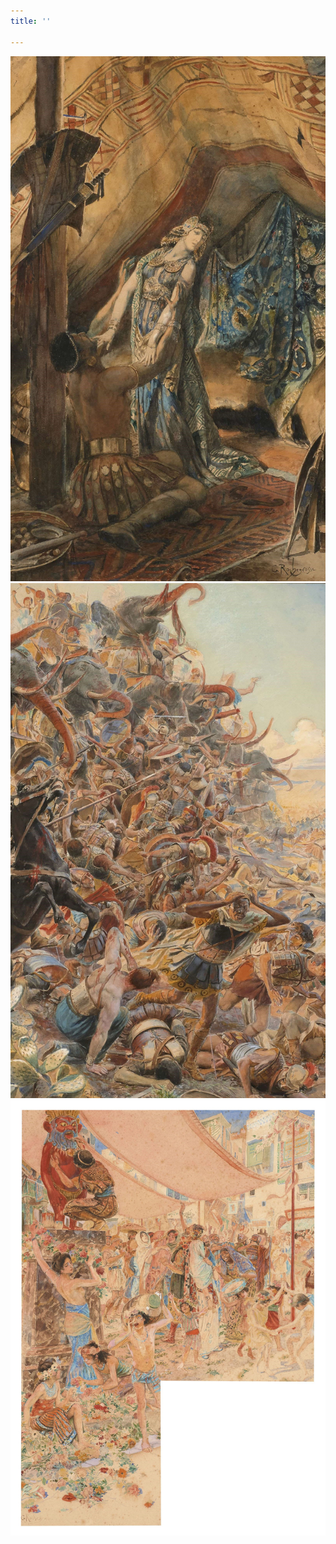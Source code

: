 ```yaml
---
title: ''

---
```

![rochegrosse](fichiers/oeuvres/2019-rochegrosse-salammbo-repousse-maatho.jpg)![](/fichiers/oeuvres/2019-rochegrosse-la-bataille-du-macar.jpg)![](/fichiers/oeuvres/2019-rochegrosse-carthage-en-joie.jpg)